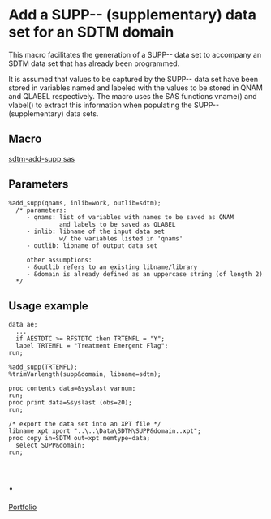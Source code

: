 # Add a SUPP-- (supplementary) data set for an SDTM domain

This macro facilitates the generation of a SUPP-- data set to accompany an SDTM data set that has already been programmed. 

It is assumed that values to be captured by the SUPP-- data set have been stored in variables named and labeled with the values to be stored in QNAM and QLABEL respectively.  The macro uses the SAS functions vname() and vlabel() to extract this information when populating the SUPP-- (supplementary) data sets.

## Macro
[sdtm-add-supp.sas](sdtm-add-supp.sas)

## Parameters
```
%add_supp(qnams, inlib=work, outlib=sdtm);
  /* parameters: 
     - qnams: list of variables with names to be saved as QNAM 
              and labels to be saved as QLABEL 
     - inlib: libname of the input data set 
              w/ the variables listed in 'qnams'
     - outlib: libname of output data set
     
     other assumptions:
     - &outlib refers to an existing libname/library
     - &domain is already defined as an uppercase string (of length 2)
  */
```

## Usage example
```
data ae;
  ...
  if AESTDTC >= RFSTDTC then TRTEMFL = "Y";
  label TRTEMFL = "Treatment Emergent Flag";
run;

%add_supp(TRTEMFL);
%trimVarlength(supp&domain, libname=sdtm);

proc contents data=&syslast varnum;
run;
proc print data=&syslast (obs=20);
run;

/* export the data set into an XPT file */
libname xpt xport "..\..\Data\SDTM\SUPP&domain..xpt";
proc copy in=SDTM out=xpt memtype=data;
  select SUPP&domain;
run;
```

# .

[Portfolio](/)
